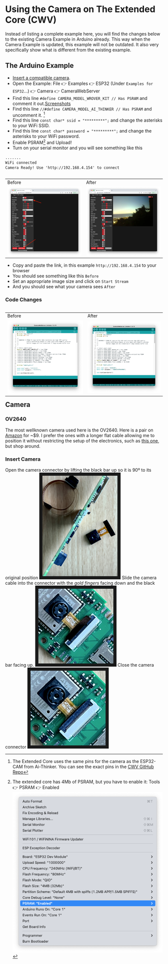 # Using the Camera on The Extended Core (CWV)
Instead of listing a complete example here, you will find the changes below to the existing Camera Example in Arduino already. This way when the Camera Example is updated, this example will not be outdated. It also very specifically show what is different from the existing example.

## The Arduino Example
- [Insert a compatible camera](#camera).
- Open the Example: File :point_right: Examples :point_right: ESP32 (Under `Examples for ESP32`...) :point_right: Camera :point_right: CameraWebServer
- Find this line `#define CAMERA_MODEL_WROVER_KIT // Has PSRAM` and comment it out.[Screenshots](#code-changes)
- Find this line `//#define CAMERA_MODEL_AI_THINKER // Has PSRAM` and uncomment it. [^pins]
- Find this line `const char* ssid = "*********";`  and change the asterisks to your WiFi SSID.
- Find this line `const char* password = "*********";` and change the asterisks to your WiFi password.
- Enable PSRAM[^psram] and Upload!
- Turn on your serial monitor and you  will see something like this
```
.......
WiFi connected
Camera Ready! Use 'http://192.168.4.154' to connect
```
<table align="right">
  <tr><td>Before</td><td>After</td></tr>
<tr><td><img src="assets/stopped.png" width="240"/></td><td>
<img src="assets/started.png" width="240"/></td></tr>
  </table>

- Copy and paste the link, in this example `http://192.168.4.154` to your browser
- You should see something like this `Before`
- Set an appropriate image size and click on `Start Stream`
- And you should see what your camera sees `After`

### Code Changes
<table align="right">
  <tr><td>Before</td><td>After</td></tr>
<tr><td><img src="assets/before.png" /></td><td>
<img src="assets/after.png" /></td></tr>
  </table>

## Camera
### OV2640
The most wellknown camera used here is the OV2640. Here is a pair on [Amazon](https://www.amazon.com/dp/B097SZBV7N) for ~$9. I prefer the ones with a longer flat cable allowing me to position it without restricting the setup of the electronics, such as [this one](https://www.amazon.com/dp/B08XLWLGG6), but shop around.
### Insert Camera
Open the camera connector by lifting the black bar up so it is 90º to its original position
<img src="assets/IMG_4984.jpg" width="240" border="10" align=right/>
Slide the camera cable into the connector with the *gold fingers* facing down and the black bar facing up.
<img src="assets/IMG_4985.jpg" width="240" border="10" align=right/>
Close the camera connector 
<img src="assets/IMG_4986.jpg" width="240" border="10" align=right/>

[^pins]: The Extended Core uses the same pins for the camera as the ESP32-CAM from Ai-Thinker. You can see the exact pins in the [CWV GitHub Repo](https://github.com/domino4com/CWV#camera)

[^psram]: The extended core has 4Mb of PSRAM, but you have to enable it: Tools :point_right: PSRAM :point_right: Enabled
![PSRAM](assets/PSRAM.png)
